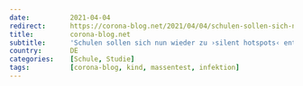 ```yaml
---
date:          2021-04-04
redirect:      https://corona-blog.net/2021/04/04/schulen-sollen-sich-nun-wieder-zu-silent-hotspots-entwickeln/
title:         corona-blog.net
subtitle:      'Schulen sollen sich nun wieder zu ›silent hotspots‹ entwickeln?'
country:       DE
categories:    [Schule, Studie]
tags:          [corona-blog, kind, massentest, infektion]
---
```

